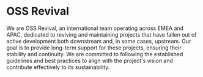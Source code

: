 # OSS Revival
We are OSS Revival, an international team operating across EMEA and APAC, dedicated to reviving and maintaining projects that have fallen out of active development both downstream and, in some cases, upstream. Our goal is to provide long-term support for these projects, ensuring their stability and continuity. We are committed to following the established guidelines and best practices to align with the project's vision and contribute effectively to its sustainability.

<!--

**Here are some ideas to get you started:**

🙋‍♀️ A short introduction - what is your organization all about?
🌈 Contribution guidelines - how can the community get involved?
👩‍💻 Useful resources - where can the community find your docs? Is there anything else the community should know?
🍿 Fun facts - what does your team eat for breakfast?
🧙 Remember, you can do mighty things with the power of [Markdown](https://docs.github.com/github/writing-on-github/getting-started-with-writing-and-formatting-on-github/basic-writing-and-formatting-syntax)
-->
